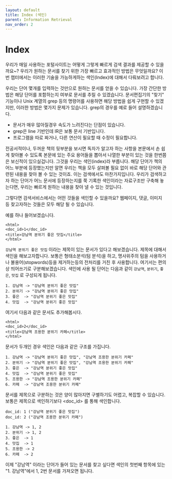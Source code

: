 ```yaml
---
layout: default
title: Index (색인)
parent: Information Retrieval
nav_order: 2
---
```


# Index

우리가 매일 사용하는 포털사이트는 어떻게 그렇게 빠르게 검색 결과를 제공할 수 있을까요~? 우리가 원하는 문서를 찾기 위한 가장 빠르고 효과적인 방법은 무엇일까요? 이번 챕터에서는 이러한 기술을 가능하게하는 색인(Index)에 대해서 다뤄보려고 합니다.

우리는 단어 몇개를 입력하는 것만으로 원하는 문서를 얻을 수 있습니다. 가장 간단한 방법은 해당 단어를 포함하는지 여부로 문서를 추릴 수 있겠습니다. 문서편집기의 "찾기" 기능이나 Unix 계열의 grep 등의 명령어를 사용하면 해당 방법을 쉽게 구현할 수 있겠지만, 이러한 방법은 몇가지 문제가 있습니다.
grep의 경우를 예로 들어 설명하겠습니다.
- 문서가 매우 많아질경우 속도가 느려진다는 단점이 있습니다.
- grep은 line 기반인데 IR은 보통 문서 기반입니다.
- 프로그램을 따로 짜거나, 다른 연산이 필요할 때 수정이 필요합니다.

전공서적이나, 두꺼운 책의 뒷부분을 보시면 독자가 알고자 하는 사항을 본문에서 손 쉽게 찾아볼 수 있도록 본문에 있는 주요 용어들을 뽑아서 나열한 부분이 있는 것을 한번쯤은 보신적이 있으실겁니다. 그것을 우리는 색인(index)라 부릅니다. 해당 단어가 책의 어느 부분에 등장했는지만 알면 우리는 책을 모두 살펴볼 필요 없이 바로 해당 단어와 관련된 내용을 찾아 볼 수 있는 것이죠. 
이는 검색에서도 마찬가지입니다. 우리가 검색하고자 하는 단어가 어느 문서에 등장하는지를 쭉 기록한 색인이라는 자료구조만 구축해 놓는다면, 우리는 빠르게 원하는 내용을 찾아 낼 수 있는 것입니다.

그렇다면 검색서비스에서는 어떤 것들을 색인할 수 있을까요? 웹페이지, 댓글, 이미지 등 찾고자하는 것들은 모두 해당 될 수 있습니다.

예를 하나 들어보겠습니다.

```
<html>
<doc_id>1</doc_id>
<title>강남역 분위기 좋은 맛집</title>
</html>
```

```강남역 분위기 좋은 맛집``` 이라는 제목이 있는 문서가 있다고 해보겠습니다. 제목에 대해서 색인을 해보고자합니다. 보통은 형태소분석(텀 분석)을 하고, 명사위주의 텀을 사용하거나 불용어(stopwords)등을 제거하는등의 전처리를 거친 후 사용합니다. 여기서는 편의상 띄어쓰기로 구분해보겠습니다.
색인에 사용 될 단어는 다음과 같이 ```강남역```, ```분위기```, ```좋은```, ```맛집``` 로 구성되게 됩니다.

```
1. 강남역 -> "강남역 분위기 좋은 맛집"
2. 분위기 -> "강남역 분위기 좋은 맛집"
3. 좋은  -> "강남역 분위기 좋은 맛집"
4. 맛집  -> "강남역 분위기 좋은 맛집"
```

여기서 다음과 같은 문서도 추가해봅시다.

```
<html>
<doc_id>2</doc_id>
<title>강남역 조용한 분위기 카페</title>
</html>
```

문서가 두개인 경우 색인은 다음과 같은 구조를 가집니다.

```
1. 강남역 -> "강남역 분위기 좋은 맛집", "강남역 조용한 분위기 카페"
2. 분위기 -> "강남역 분위기 좋은 맛집", "강남역 조용한 분위기 카페"
3. 좋은  -> "강남역 분위기 좋은 맛집"
4. 맛집  -> "강남역 분위기 좋은 맛집"
5. 조용한 -> "강남역 조용한 분위기 카페"
6. 카페  -> "강남역 조용한 분위기 카페"
```

문서를 제목으로 구분하는 것은 양이 많아지면 구별하기도 어렵고, 복잡할 수 있습니다. 보통은 제목으로 색인하기보다 <doc_id> 를 통해 색인합니다.


```
doc_id: 1 ("강남역 분위기 좋은 맛집")
doc_id: 2 ("강남역 조용한 분위기 카페")

1. 강남역 -> 1, 2
2. 분위기 -> 1, 2
3. 좋은  -> 1
4. 맛집  -> 1
5. 조용한 -> 2
6. 카페  -> 2
```

이제 "강남역" 이라는 단어가 들어 있는 문서를 찾고 싶다면 색인의 첫번째 항목에 있는 "1. 강남역"에서 1, 2번 문서를 가져오면 됩니다.